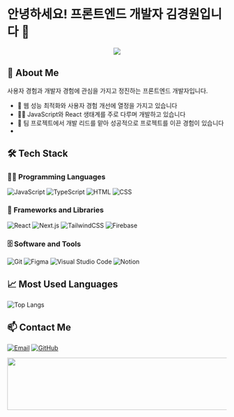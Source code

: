 <!--
**ruddnjs3769/ruddnjs3769** is a ✨ _special_ ✨ repository because its `README.md` (this file) appears on your GitHub profile.

Here are some ideas to get you started:

- 🔭 I’m currently working on ...
- 🌱 I’m currently learning ...
- 👯 I’m looking to collaborate on ...
- 🤔 I’m looking for help with ...
- 💬 Ask me about ...
- 📫 How to reach me: ...
- 😄 Pronouns: ...
- ⚡ Fun fact: ...
-->

# 안녕하세요! 프론트엔드 개발자 김경원입니다 👋
<!-- Typing SVG by DenverCoder1 - https://github.com/DenverCoder1/readme-typing-svg -->
<p align="center">
  <a href="https://github.com/DenverCoder1/readme-typing-svg"><img src="https://readme-typing-svg.herokuapp.com/?lines=Frontend%20Developer;Always%20learning%20new%20things&font=Fira%20Code&center=true&width=440&height=45&color=f75c7e&vCenter=true&size=22"></a>
</p>

## 🎯 About Me
사용자 경험과 개발자 경험에 관심을 가지고 정진하는 프론트엔드 개발자입니다.
- 🌱 웹 성능 최적화와 사용자 경험 개선에 열정을 가지고 있습니다
- 👨‍💻 JavaScript와 React 생태계를 주로 다루며 개발하고 있습니다
- 🤝 팀 프로젝트에서 개발 리드를 맡아 성공적으로 프로젝트를 이끈 경험이 있습니다
- 
## 🛠️ Tech Stack

### 👨‍💻 Programming Languages
<p>
    <img alt="JavaScript" src="https://img.shields.io/badge/JavaScript-F7DF1E.svg?logo=javascript&logoColor=black">
    <img alt="TypeScript" src="https://img.shields.io/badge/TypeScript-007ACC.svg?logo=typescript&logoColor=white">
    <img alt="HTML" src="https://img.shields.io/badge/HTML-E34F26.svg?logo=html5&logoColor=white">
    <img alt="CSS" src="https://img.shields.io/badge/CSS-1572B6.svg?logo=css3&logoColor=white">
</p>

### 🧰 Frameworks and Libraries
<p>
    <img alt="React" src="https://img.shields.io/badge/React-20232A?logo=react&logoColor=61DAFB">
    <img alt="Next.js" src="https://img.shields.io/badge/Next.js-000000?logo=next.js&logoColor=white">
    <img alt="TailwindCSS" src="https://img.shields.io/badge/TailwindCSS-38B2AC?logo=tailwind-css&logoColor=white">
    <img alt="Firebase" src="https://img.shields.io/badge/Firebase-039BE5?logo=Firebase&logoColor=white">
</p>

### 🗄️ Software and Tools
<p>
    <img alt="Git" src="https://img.shields.io/badge/Git-F05033.svg?logo=git&logoColor=white">
    <img alt="Figma" src="https://img.shields.io/badge/Figma-F24E1E.svg?logo=figma&logoColor=white">
    <img alt="Visual Studio Code" src="https://img.shields.io/badge/VS%20Code-0078d7.svg?logo=visual-studio-code&logoColor=white">
  <img alt="Notion" src="https://img.shields.io/badge/Notion-20232A.svg?logo=notion&logoColor=white">
</p>

## 📈 Most Used Languages
![Top Langs](https://github-readme-stats.vercel.app/api/top-langs/?username=ruddnjs3769&layout=compact&theme=tokyonight)


## 📫 Contact Me
[![Email](https://img.shields.io/badge/-Gmail-EA4335?style=flat-square&logo=Gmail&logoColor=white&link=mailto:ruddnjs6651@gmail.com)](mailto:ruddnjs6651@gmail.com)
[![GitHub](https://img.shields.io/badge/-GitHub-181717?style=flat-square&logo=github&link=https://github.com/ruddnjs3769)](https://github.com/ruddnjs3769)

<a href="https://github.com/devxb/gitanimals">
  <img
    src="https://render.gitanimals.org/lines/ruddnjs3769?pet-id=663302978639466966"
    width="600"
    height="120"
  />
</a>
